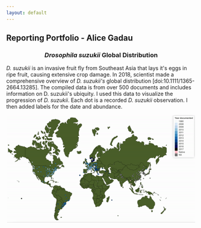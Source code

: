 ```yaml
---
layout: default
---
```

## Reporting Portfolio - Alice Gadau

<h3 align="center"> <i>Drosophila suzukii</i> Global Distribution</h3>
<i>D. suzukii</i> is an invasive fruit fly from Southeast Asia that lays it's eggs in ripe fruit, causing extensive crop damage. In 2018, scientist made a comprehensive overview of <i>D. suzukii's</i> global distribution [doi:10.1111/1365-2664.13285]. The compiled data is from over 500 documents and includes information on D. suzukii's ubiquity. I used this data to visualize the progression of <i>D. suzukii</i>. Each dot is a recorded <i>D. suzukii</i> observation. I then added labels for the date and abundance. 

<p align="center">
         <img src="/assets/img/suzukii_global_distribution.gif" width="500">
</p>
